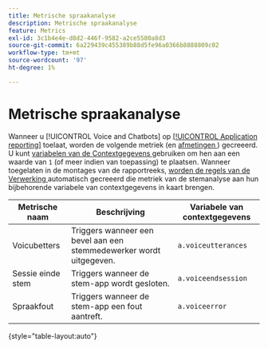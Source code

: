 ```yaml
---
title: Metrische spraakanalyse
description: Metrische spraakanalyse
feature: Metrics
exl-id: 3c1b4e4e-d8d2-446f-9582-a2ce5580a8d3
source-git-commit: 6a229439c455389b88d5fe96a0366b8888809c02
workflow-type: tm+mt
source-wordcount: '97'
ht-degree: 1%

---
```


# Metrische spraakanalyse

Wanneer u [!UICONTROL Voice and Chatbots] op [[!UICONTROL Application reporting]](/help/admin/admin/c-manage-report-suites/c-edit-report-suites/app-reporting.md) toelaat, worden de volgende metriek (en [ afmetingen ](../dimensions/voice-dimensions.md)) gecreeerd. U kunt [ variabelen van de Contextgegevens ](/help/implement/vars/page-vars/contextdata.md) gebruiken om hen aan een waarde van `1` (of meer indien van toepassing) te plaatsen. Wanneer toegelaten in de montages van de rapportreeks, [ worden de regels van de Verwerking ](/help/admin/admin/c-manage-report-suites/c-edit-report-suites/general/c-processing-rules/processing-rules.md) automatisch gecreeerd die metriek van de stemanalyse aan hun bijbehorende variabele van contextgegevens in kaart brengen.

| Metrische naam | Beschrijving | Variabele van contextgegevens |
| --- | --- | --- |
| Voicubetters | Triggers wanneer een bevel aan een stemmedewerker wordt uitgegeven. | `a.voiceutterances` |
| Sessie einde stem | Triggers wanneer de stem-app wordt gesloten. | `a.voiceendsession` |
| Spraakfout | Triggers wanneer de stem-app een fout aantreft. | `a.voiceerror` |

{style="table-layout:auto"}
